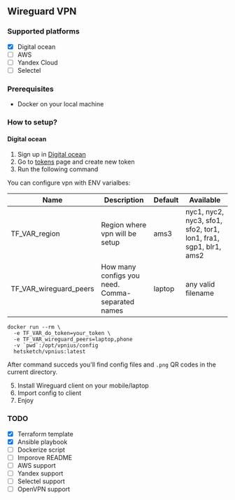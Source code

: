 ## Wireguard VPN

### Supported platforms

- [x] Digital ocean
- [ ] AWS
- [ ] Yandex Cloud
- [ ] Selectel

### Prerequisites

* Docker on your local machine

### How to setup?

#### Digital ocean

1. Sign up in [Digital ocean](https://m.do.co/c/d461fa06b15a)
2. Go to [tokens](https://cloud.digitalocean.com/account/api/tokens) page and create new token
4. Run the following command

You can configure vpn with ENV varialbes:

|Name|Description|Default|Available|
|---|---|---|---|
|TF_VAR_region| Region where vpn will be setup | ams3 | nyc1, nyc2, nyc3, sfo1, sfo2, tor1, lon1, fra1, sgp1, blr1, ams2|
|TF_VAR_wireguard_peers| How many configs you need. Comma-separated names | laptop | any valid filename |

```
docker run --rm \
  -e TF_VAR_do_token=your_token \
  -e TF_VAR_wireguard_peers=laptop,phone
  -v `pwd`:/opt/vpnius/config
  hetsketch/vpnius:latest
  ```

After command succeds you'll find config files and `.png` QR codes in the current directory.

5. Install Wireguard client on your mobile/laptop
6. Import config to client
7. Enjoy

### TODO

- [x] Terraform template
- [x] Ansible playbook
- [ ] Dockerize script
- [ ] Imporove README
- [ ] AWS support
- [ ] Yandex support
- [ ] Selectel support
- [ ] OpenVPN support
